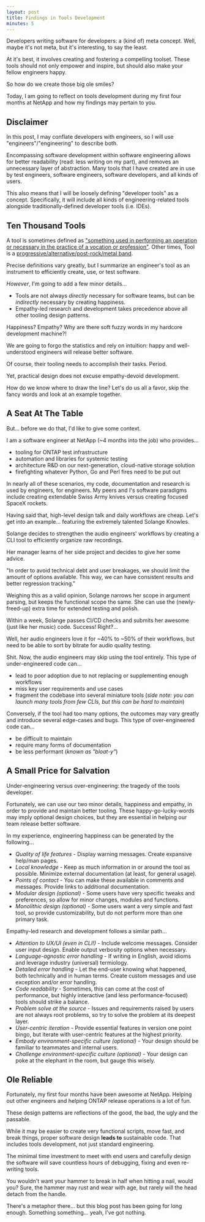 ```yaml
---
layout: post
title: Findings in Tools Development
minutes: 5
---
```


Developers writing software for developers: a (kind of) meta concept.
Well, maybe it's not meta, but it's interesting, to say the least.

At it's best, it involves creating and fostering a compelling toolset.
These tools should not only empower and inspire, but should also make your fellow engineers happy.

So how do we create those big ole smiles?

Today, I am going to reflect on tools development during my first four months at NetApp and how my findings may pertain to you.

## Disclaimer

In this post, I may conflate developers with engineers, so I will use "engineers"/"engineering" to describe both.

Encompassing software development within software engineering allows for better readability (read: less writing on my part), and removes an unnecessary layer of abstraction.
Many tools that I have created are in use by test engineers, software engineers, software developers, and all kinds of users.

This also means that I will be loosely defining "developer tools" as a concept.
Specifically, it will include all kinds of engineering-related tools alongside traditionally-defined developer tools (i.e. IDEs).

## Ten Thousand Tools

A tool is sometimes defined as ["something used in performing an operation or necessary in the practice of a vocation or profession"](https://merriam-webster.com/dictionary/tool).
Other times, Tool is a [progressive/alternative/post-rock/metal band](https://en.wikipedia.org/wiki/Tool_(band)).

Precise definitions vary greatly, but I summarize an engineer's tool as an instrument to efficiently create, use, or test software.

*However*, I'm going to add a few minor details...

- Tools are not always *directly* necessary for software teams, but can be *indirectly* necessary by creating happiness.
- Empathy-led research and development takes precedence above all other tooling design patterns.

Happiness?
Empathy?
Why are there soft fuzzy words in my hardcore development machine?!

We are going to forgo the statistics and rely on intuition: happy and well-understood engineers will release better software.

Of course, their tooling needs to accomplish their tasks.
Period.

Yet, practical design does not excuse empathy-devoid development.

How do we know where to draw the line?
Let's do us all a favor, skip the fancy words and look at an example together.

## A Seat At The Table

But... before we do that, I'd like to give some context.

I am a software engineer at NetApp (~4 months into the job) who provides...

- tooling for ONTAP test infrastructure
- automation and libraries for systemic testing
- architecture R&D on our next-generation, cloud-native storage solution
- firefighting whatever Python, Go and Perl fires need to be put out

In nearly all of these scenarios, my code, documentation and research is used by engineers, for engineers.
My peers and I's software paradigms include creating extendable Swiss Army knives versus creating focused SpaceX rockets.

Having said that, high-level design talk and daily workflows are cheap.
Let's get into an example... featuring the extremely talented Solange Knowles.

Solange decides to strengthen the audio engineers' workflows by creating a CLI tool to efficiently organize raw recordings.

Her manager learns of her side project and decides to give her some advice.

"In order to avoid technical debt and user breakages, we should limit the amount of options available.
This way, we can have consistent results and better regression tracking." 

Weighing this as a valid opinion, Solange narrows her scope in argument parsing, but keeps the functional scope the same.
She can use the (newly-freed-up) extra time for extended testing and polish.

Within a week, Solange passes CI/CD checks and submits her awesome (just like her music) code. Success! Right?...

Well, her audio engineers love it for ~40% to ~50% of their workflows, but need to be able to sort by bitrate for audio quality testing.

Shit. Now, the audio engineers may skip using the tool entirely.
This type of under-engineered code can...

- lead to poor adoption due to not replacing or supplementing enough workflows
- miss key user requirements and use cases
- fragment the codebase into several miniature tools (*side note: you can launch many tools from few CLIs, but this can be hard to maintain*)

Conversely, if the tool had too many options, the outcomes may vary greatly and introduce several edge-cases and bugs.
This type of over-engineered code can...

- be difficult to maintain
- require many forms of documentation
- be less performant (*known as "bloat-y"*)

## A Small Price for Salvation

Under-engineering versus over-engineering: the tragedy of the tools developer.

Fortunately, we can use our two minor details, happiness and empathy, in order to provide and maintain better tooling.
These happy-go-lucky-words may imply optional design choices, but they are essential in helping our team release better software.

In my experience, engineering happiness can be generated by the following...

- *Quality of life features* - Display warning messages. Create expansive help/man pages.
- *Local knowledge* - Keep as much information in or around the tool as possible. Minimize external documentation (at least, for general usage).
- *Points of contact* - You can make these available in comments and messages. Provide links to additional documentation.
- *Modular design (optional)* - Some users have very specific tweaks and preferences, so allow for minor changes, modules and functions.
- *Monolithic design (optional)* - Some users want a very simple and fast tool, so provide customizability, but do not perform more than one primary task.

Empathy-led research and development follows a similar path...

- *Attention to UX/UI (even in CLI!)* - Include welcome messages. Consider user input design. Enable output verbosity options when necessary.
- *Language-agnostic error handling* - If writing in English, avoid idioms and leverage industry (universal) termiology.
- *Detailed error handling* - Let the end-user knowing what happened, both technically and in human terms. Create custom messages and use exception and/or error handling.
- *Code readability* - Sometimes, this can come at the cost of performance, but highly interactive (and less performance-focused) tools should strike a balance.
- *Problem solve at the source* - Issues and requirements raised by users are not always root problems, so try to solve the problem at its deepest layer.
- *User-centric iteration* - Provide essential features in version one point bingo, but iterate with user-centric features at the highest priority.
- *Embody environment-specific culture (optional)* - Your design should be familiar to teammates and internal users.
- *Challenge environment-specific culture (optional)* - Your design can poke at the elephant in the room, but gauge this wisely.

## Ole Reliable

Fortunately, my first four months have been awesome at NetApp.
Helping out other engineers and helping ONTAP release operations is a lot of fun.

These design patterns are reflections of the good, the bad, the ugly and the passable.

While it may be easier to create very functional scripts, move fast, and break things, proper software design **leads to** sustainable code.
That includes tools development, not just standard engineering.

The minimal time investment to meet with end users and carefully design the software will save countless hours of debugging, fixing and even re-writing tools.

You wouldn't want your hammer to break in half when hitting a nail, would you?
Sure, the hammer may rust and wear with age, but rarely will the head detach from the handle.

There's a metaphor there... but this blog post has been going for long enough.
Something something... yeah, I've got nothing.
